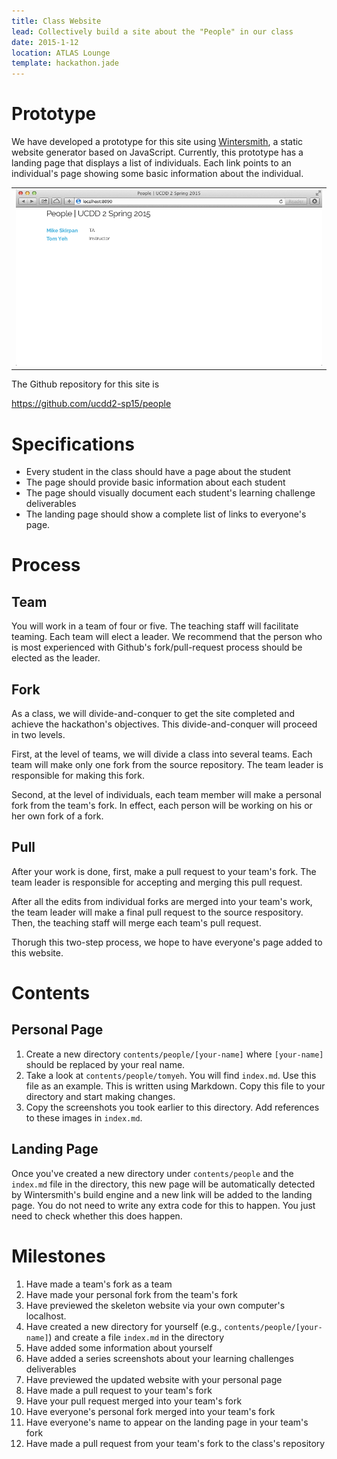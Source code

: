 ```yaml
---
title: Class Website
lead: Collectively build a site about the "People" in our class
date: 2015-1-12
location: ATLAS Lounge
template: hackathon.jade
---
```


# Prototype

We have developed a prototype for this site using [Wintersmith](http://wintersmith.io/), a static website generator based on JavaScript. Currently, this prototype has a landing page that displays a list of individuals. Each link points to an individual's page showing some basic information about the individual.


|      |
| ---- |
| ![list-twopeople](list-twopeople.png)  | ![one-person](personal-page.png)



The Github repository for this site is 

<a href="https://github.com/ucdd2-sp15/people" class="btn btn-info">https://github.com/ucdd2-sp15/people</a>

# Specifications

* Every student in the class should have a page about the student
* The page should provide basic information about each student
* The page should visually document each student's learning challenge deliverables
* The landing page should show a complete list of links to everyone's page.

# Process

## Team

You will work in a team of four or five. The teaching staff will facilitate teaming. Each team will elect a leader. We recommend that the person who is most experienced with Github's fork/pull-request process should be elected as the leader.

## Fork

As a class, we will divide-and-conquer to get the site completed and achieve the hackathon's objectives. This divide-and-conquer will proceed in two levels.


First, at the level of teams, we will divide a class into several teams. Each team will make only one fork from the source repository. The team leader is responsible for making this fork.

Second, at the level of individuals, each team member will make a personal fork from the team's fork. In effect, each person will be working on his or her own fork of a fork.

## Pull

After your work is done, first, make a pull request to your team's fork. The team leader is responsible for accepting and merging this pull request.

After all the edits from individual forks are merged into your team's work, the team leader will make a final pull request to the source respository. Then, the teaching staff will merge each team's pull request.

Thorugh this two-step process, we hope to have everyone's page added to this website.

# Contents

## Personal Page

1. Create a new directory <code>contents/people/[your-name]</code> where <code>[your-name]</code> should be replaced by your real name.
2. Take a look at <code>contents/people/tomyeh</code>. You will find <code>index.md</code>. Use this file as an example. This is written using Markdown. Copy this file to your directory and start making changes.
3. Copy the screenshots you took earlier to this directory. Add references to these images in <code>index.md</code>.

## Landing Page

Once you've created a new directory under <code>contents/people</code> and the <code>index.md</code> file in the directory, this new page will be automatically detected by Wintersmith's build engine and a new link will be added to the landing page. You do not need to write any extra code for this to happen. You just need to check whether this does happen.

# Milestones

1. Have made a team's fork as a team
1. Have made your personal fork from the team's fork
1. Have previewed the skeleton website via your own computer's localhost.
1. Have created a new directory for yourself (e.g., <code>contents/people/[your-name]</code>) and create a file <code>index.md</code> in the directory
1. Have added some information about yourself
1. Have added a series screenshots about your learning challenges deliverables
1. Have previewed the updated website with your personal page
1. Have made a pull request to your team's fork
1. Have your pull request merged into your team's fork
1. Have everyone's personal fork merged into your team's fork
1. Have everyone's name to appear on the landing page in your team's fork
1. Have made a pull request from your team's fork to the class's repository